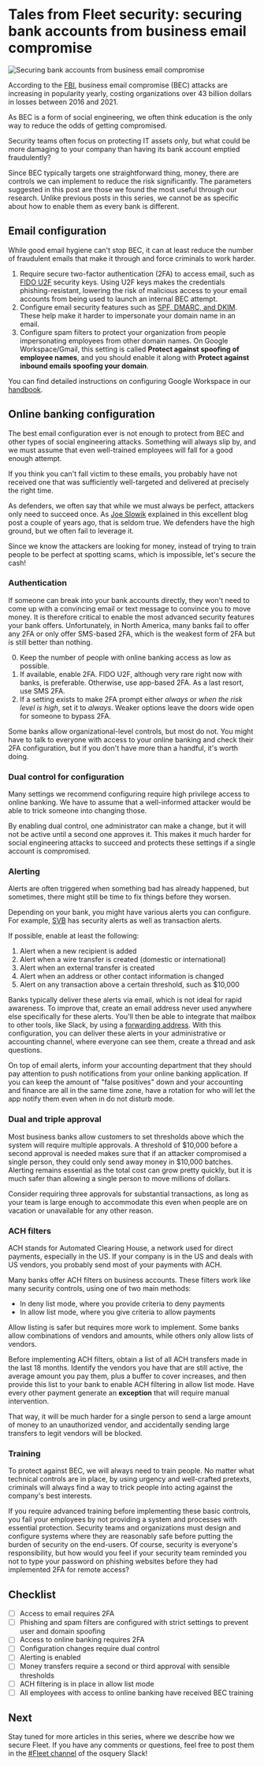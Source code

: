 # Tales from Fleet security: securing bank accounts from business email compromise

![Securing bank accounts from business email compromise](../website/assets/images/articles/securing-bank-accounts-from-business-email-compromise-1600x900@2x.jpg)

According to the [FBI](https://www.ic3.gov/Media/Y2022/PSA220504), business email compromise (BEC) attacks are increasing in popularity yearly, costing organizations over 43 billion dollars in losses between 2016 and 2021.

As BEC is a form of social engineering, we often think education is the only way to reduce the odds of getting compromised. 

Security teams often focus on protecting IT assets only, but what could be more damaging to your company than having its bank account emptied fraudulently?

Since BEC typically targets one straightforward thing, money, there are controls we can implement to reduce the risk significantly. The parameters suggested in this post are those we found the most useful through our research. Unlike previous posts in this series, we cannot be as specific about how to enable them as every bank is different.

## Email configuration
While good email hygiene can't stop BEC, it can at least reduce the number of fraudulent emails that make it through and force criminals to work harder.

1. Require secure two-factor authentication (2FA) to access email, such as [FIDO U2F](https://fidoalliance.org/specs/u2f-specs-master/fido-u2f-overview.html) security keys. Using U2F keys makes the credentials phishing-resistant, lowering the risk of malicious access to your email accounts from being used to launch an internal BEC attempt.
2. Configure email security features such as [SPF, DMARC, and DKIM](https://support.google.com/a/answer/2466580?product_name=UnuFlow&hl=en&visit_id=637919491839685136-2075570827&rd=1&src=supportwidget0&hl=en). These help make it harder to impersonate your domain name in an email.
3. Configure spam filters to protect your organization from people impersonating employees from other domain names. On Google Workspace/Gmail, this setting is called **Protect against spoofing of employee names**, and you should enable it along with **Protect against inbound emails spoofing your domain**. 

You can find detailed instructions on configuring Google Workspace in our [handbook](https://fleetdm.com/handbook/security#email-authentication).

## Online banking configuration

The best email configuration ever is not enough to protect from BEC and other types of social engineering attacks. Something will always slip by, and we must assume that even well-trained employees will fall for a good enough attempt. 

If you think you can't fall victim to these emails, you probably have not received one that was sufficiently well-targeted and delivered at precisely the right time.

As defenders, we often say that while we must always be perfect, attackers only need to succeed once. As [Joe Slowik](https://www.dragos.com/blog/industry-news/the-myth-of-the-adversary-advantage/) explained in this excellent blog post a couple of years ago, that is seldom true. We defenders have the high ground, but we often fail to leverage it.

Since we know the attackers are looking for money, instead of trying to train people to be perfect at spotting scams, which is impossible, let's secure the cash!

### Authentication

If someone can break into your bank accounts directly, they won't need to come up with a convincing email or text message to convince you to move money. It is therefore critical to enable the most advanced security features your bank offers. Unfortunately, in North America, many banks fail to offer any 2FA or only offer SMS-based 2FA, which is the weakest form of 2FA but is still better than nothing.

0. Keep the number of people with online banking access as low as possible.
1. If available, enable 2FA. FIDO U2F, although very rare right now with banks, is preferable. Otherwise, use app-based 2FA. As a last resort, use SMS 2FA.
2. If a setting exists to make 2FA prompt either *always* or *when the risk level is high*, set it to *always*. Weaker options leave the doors wide open for someone to bypass 2FA.

Some banks allow organizational-level controls, but most do not. You might have to talk to everyone with access to your online banking and check their 2FA configuration, but if you don't have more than a handful, it's worth doing.

### Dual control for configuration

Many settings we recommend configuring require high privilege access to online banking. We have to assume that a well-informed attacker would be able to trick someone into changing those.

By enabling dual control, one administrator can make a change, but it will not be active until a second one approves it. This makes it much harder for social engineering attacks to succeed and protects these settings if a single account is compromised. 

### Alerting

Alerts are often triggered when something bad has already happened, but sometimes, there might still be time to fix things before they worsen. 

Depending on your bank, you might have various alerts you can configure. For example, [SVB](https://www.svb.com/private-bank/help/resources/digital-banking/managing-digital-banking-alerts) has security alerts as well as transaction alerts. 

If possible, enable at least the following:

1. Alert when a new recipient is added
2. Alert when a wire transfer is created (domestic or international)
3. Alert when an external transfer is created
4. Alert when an address or other contact information is changed
5. Alert on any transaction above a certain threshold, such as $10,000

Banks typically deliver these alerts via email, which is not ideal for rapid awareness. To improve that, create an email address never used anywhere else specifically for these alerts. You'll then be able to integrate that mailbox to other tools, like Slack, by using a [forwarding address](https://slack.com/help/articles/206819278-Send-emails-to-Slack#:~:text=To%20send%20an%20email%20to,see%20your%20email%20in%20Slack.). 
With this configuration, you can deliver these alerts in your administrative or accounting channel, where everyone can see them, create a thread and ask questions.

On top of email alerts, inform your accounting department that they should pay attention to push notifications from your online banking application. If you can keep the amount of "false positives" down and your accounting and finance are all in the same time zone, have a rotation for who will let the app notify them even when in do not disturb mode.

### Dual and triple approval

Most business banks allow customers to set thresholds above which the system will require multiple approvals.
A threshold of $10,000 before a second approval is needed makes sure that if an attacker compromised a single person, they could only send away money in $10,000 batches. Alerting remains essential as the total cost can grow pretty quickly, but it is much safer than allowing a single person to move millions of dollars.

Consider requiring three approvals for substantial transactions, as long as your team is large enough to accommodate this even when people are on vacation or unavailable for any other reason.

### ACH filters

ACH stands for Automated Clearing House, a network used for direct payments, especially in the US. If your company is in the US and deals with US vendors, you probably send most of your payments with ACH.

Many banks offer ACH filters on business accounts. These filters work like many security controls, using one of two main methods:

* In deny list mode, where you provide criteria to deny payments
* In allow list mode, where you give criteria to allow payments

Allow listing is safer but requires more work to implement. Some banks allow combinations of vendors and amounts, while others only allow lists of vendors. 

Before implementing ACH filters, obtain a list of all ACH transfers made in the last 18 months. Identify the vendors you have that are still active, the average amount you pay them, plus a buffer to cover increases, and then provide this list to your bank to enable ACH filtering in allow list mode. Have every other payment generate an **exception** that will require manual intervention.

That way, it will be much harder for a single person to send a large amount of money to an unauthorized vendor, and accidentally sending large transfers to legit vendors will be blocked.

### Training

To protect against BEC, we will always need to train people. No matter what technical controls are in place, by using urgency and well-crafted pretexts, criminals will always find a way to trick people into acting against the company's best interests.

If you require advanced training before implementing these basic controls, you fail your employees by not providing a system and processes with essential protection. Security teams and organizations must design and configure systems where they are reasonably safe before putting the burden of security on the end-users. Of course, security is everyone's responsibility, but how would you feel if your security team reminded you not to type your password on phishing websites before they had implemented 2FA for remote access?

## Checklist

- [ ] Access to email requires 2FA
- [ ] Phishing and spam filters are configured with strict settings to prevent user and domain spoofing
- [ ] Access to online banking requires 2FA
- [ ] Configuration changes require dual control
- [ ] Alerting is enabled
- [ ] Money transfers require a second or third approval with sensible thresholds 
- [ ] ACH filtering is in place in allow list mode
- [ ] All employees with access to online banking have received BEC training

## Next

Stay tuned for more articles in this series, where we describe how we secure Fleet. If you have any comments or questions, feel free to post them in the [#Fleet channel](http://fleetdm.com/slack) of the osquery Slack!


<meta name="category" value="security">
<meta name="authorFullName" value="Guillaume Ross">
<meta name="authorGitHubUsername" value="GuillaumeRoss">
<meta name="publishedOn" value="2022-07-15">
<meta name="articleTitle" value="Tales from Fleet security: securing bank accounts from business email compromise">
<meta name="articleImageUrl" value="../website/assets/images/articles/securing-bank-accounts-from-business-email-compromise-1600x900@2x.jpg">
